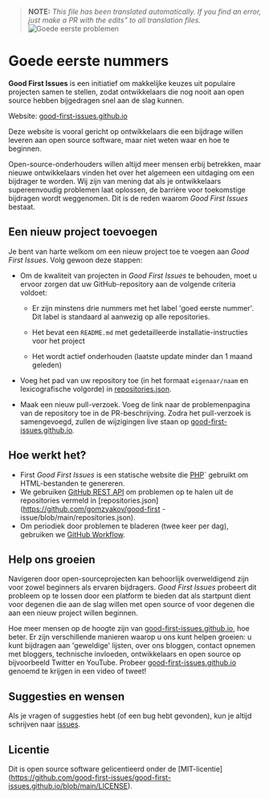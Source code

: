 >**NOTE:** _This file has been translated automatically. If you find an error, just make a PR with the edits" to all translation files._
![Goede eerste problemen](../assets/github/social-preview.png)

# Goede eerste nummers

**Good First Issues** is een initiatief om makkelijke keuzes uit populaire projecten samen te stellen, zodat ontwikkelaars die nog nooit aan open source hebben bijgedragen snel aan de slag kunnen.

Website: [good-first-issues.github.io](https://good-first-issues.github.io)

Deze website is vooral gericht op ontwikkelaars die een bijdrage willen leveren aan open source software, maar niet weten waar en hoe te beginnen.

Open-source-onderhouders willen altijd meer mensen erbij betrekken, maar nieuwe ontwikkelaars vinden het over het algemeen een uitdaging om een bijdrager te worden. Wij zijn van mening dat als je ontwikkelaars supereenvoudig problemen laat oplossen, de barrière voor toekomstige bijdragen wordt weggenomen. Dit is de reden waarom *Good First Issues* bestaat.

## Een nieuw project toevoegen

Je bent van harte welkom om een nieuw project toe te voegen aan *Good First Issues*. Volg gewoon deze stappen:

- Om de kwaliteit van projecten in *Good First Issues* te behouden, moet u ervoor zorgen dat uw GitHub-repository aan de volgende criteria voldoet:

     - Er zijn minstens drie nummers met het label 'goed eerste nummer'. Dit label is standaard al aanwezig op alle repositories.

     - Het bevat een `README.md` met gedetailleerde installatie-instructies voor het project

     - Het wordt actief onderhouden (laatste update minder dan 1 maand geleden)

- Voeg het pad van uw repository toe (in het formaat `eigenaar/naam` en lexicografische volgorde) in [repositories.json](https://github.com/gomzyakov/good-first-issue/blob/main/repositories.json).

- Maak een nieuw pull-verzoek. Voeg de link naar de problemenpagina van de repository toe in de PR-beschrijving. Zodra het pull-verzoek is samengevoegd, zullen de wijzigingen live staan op [good-first-issues.github.io](https://good-first-issues.github.io).

## Hoe werkt het?

- First *Good First Issues* is een statische website die [PHP](https://www.php.net)` gebruikt om HTML-bestanden te genereren.
- We gebruiken [GitHub REST API](https://docs.github.com/en/rest) om problemen op te halen uit de repositories vermeld in [repositories.json](https://github.com/gomzyakov/good-first -issue/blob/main/repositories.json).
- Om periodiek door problemen te bladeren (twee keer per dag), gebruiken we [GitHub Workflow](https://docs.github.com/en/actions/using-workflows).

## Help ons groeien

Navigeren door open-sourceprojecten kan behoorlijk overweldigend zijn voor zowel beginners als ervaren bijdragers. *Good First Issues* probeert dit probleem op te lossen door een platform te bieden dat als startpunt dient voor degenen die aan de slag willen met open source of voor degenen die aan een nieuw project willen beginnen.

Hoe meer mensen op de hoogte zijn van [good-first-issues.github.io](https://good-first-issues.github.io), hoe beter. Er zijn verschillende manieren waarop u ons kunt helpen groeien: u kunt bijdragen aan 'geweldige' lijsten, over ons bloggen, contact opnemen met bloggers, technische invloeden, ontwikkelaars en open source op bijvoorbeeld Twitter en YouTube. Probeer [good-first-issues.github.io](https://good-first-issues.github.io) genoemd te krijgen in een video of tweet!

## Suggesties en wensen

Als je vragen of suggesties hebt (of een bug hebt gevonden), kun je altijd schrijven naar [issues](https://github.com/good-first-issues/good-first-issues.github.io/issues).

## Licentie

Dit is open source software gelicentieerd onder de [MIT-licentie] (https://github.com/good-first-issues/good-first-issues.github.io/blob/main/LICENSE).
